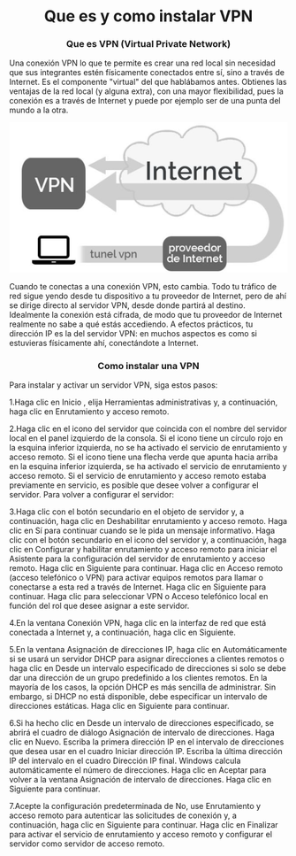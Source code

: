 <h1 align="center">Que es y como instalar VPN</h1>

<h3 align="center">Que es VPN (Virtual Private Network)</h2>

Una conexión VPN lo que te permite es crear una red local sin necesidad que sus integrantes estén físicamente conectados entre sí, sino a través de Internet. Es el componente "virtual" del que hablábamos antes. Obtienes las ventajas de la red local (y alguna extra), con una mayor flexibilidad, pues la conexión es a través de Internet y puede por ejemplo ser de una punta del mundo a la otra.

<img src="./1.png">

Cuando te conectas a una conexión VPN, esto cambia. Todo tu tráfico de red sigue yendo desde tu dispositivo a tu proveedor de Internet, pero de ahí se dirige directo al servidor VPN, desde donde partirá al destino. Idealmente la conexión está cifrada, de modo que tu proveedor de Internet realmente no sabe a qué estás accediendo. A efectos prácticos, tu dirección IP es la del servidor VPN: en muchos aspectos es como si estuvieras físicamente ahí, conectándote a Internet.

<h3 align="center">Como instalar una VPN</h2>

Para instalar y activar un servidor VPN, siga estos pasos:

1.Haga clic en Inicio , elija Herramientas administrativas y, a continuación, haga clic en Enrutamiento y acceso remoto.

2.Haga clic en el icono del servidor que coincida con el nombre del servidor local en el panel izquierdo de la consola. Si el icono tiene un círculo rojo en la esquina inferior izquierda, no se ha activado el servicio de enrutamiento y acceso remoto. Si el icono tiene una flecha verde que apunta hacia arriba en la esquina inferior izquierda, se ha activado el servicio de enrutamiento y acceso remoto. Si el servicio de enrutamiento y acceso remoto estaba previamente en servicio, es posible que desee volver a configurar el servidor. Para volver a configurar el servidor:

3.Haga clic con el botón secundario en el objeto de servidor y, a continuación, haga clic en Deshabilitar enrutamiento y acceso remoto. Haga clic en Sí para continuar cuando se le pida un mensaje informativo.
Haga clic con el botón secundario en el icono del servidor y, a continuación, haga clic en Configurar y habilitar enrutamiento y acceso remoto para iniciar el Asistente para la configuración del servidor de enrutamiento y acceso remoto. Haga clic en Siguiente para continuar.
Haga clic en Acceso remoto (acceso telefónico o VPN) para activar equipos remotos para llamar o conectarse a esta red a través de Internet. Haga clic en Siguiente para continuar.
Haga clic para seleccionar VPN o Acceso telefónico local en función del rol que desee asignar a este servidor.

4.En la ventana Conexión VPN, haga clic en la interfaz de red que está conectada a Internet y, a continuación, haga clic en Siguiente.

5.En la ventana Asignación de direcciones IP, haga clic en Automáticamente si se usará un servidor DHCP para asignar direcciones a clientes remotos o haga clic en Desde un intervalo especificado de direcciones si solo se debe dar una dirección de un grupo predefinido a los clientes remotos. En la mayoría de los casos, la opción DHCP es más sencilla de administrar. Sin embargo, si DHCP no está disponible, debe especificar un intervalo de direcciones estáticas. Haga clic en Siguiente para continuar.

6.Si ha hecho clic en Desde un intervalo de direcciones especificado, se abrirá el cuadro de diálogo Asignación de intervalo de direcciones. Haga clic en Nuevo. Escriba la primera dirección IP en el intervalo de direcciones que desea usar en el cuadro Iniciar dirección IP. Escriba la última dirección IP del intervalo en el cuadro Dirección IP final. Windows calcula automáticamente el número de direcciones. Haga clic en Aceptar para volver a la ventana Asignación de intervalo de direcciones. Haga clic en Siguiente para continuar.

7.Acepte la configuración predeterminada de No, use Enrutamiento y acceso remoto para autenticar las solicitudes de conexión y, a continuación, haga clic en Siguiente para continuar. Haga clic en Finalizar para activar el servicio de enrutamiento y acceso remoto y configurar el servidor como servidor de acceso remoto.